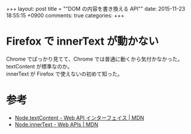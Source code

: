 +++
layout: post
title = ""DOM の内容を書き換える API""
date: 2015-11-23 18:55:15 +0900
comments: true
categories: 
+++

Firefox で innerText が動かない
===
Chrome でばっかり見てて、Chrome では普通に動くから気付かなかった。  
textContent が標準なのか。  
innerText が Firefox で使えないの初めて知った。

参考
===
* [Node.textContent - Web API インターフェイス | MDN](https://developer.mozilla.org/ja/docs/Web/API/Node/textContent)
* [Node.innerText - Web APIs | MDN](https://developer.mozilla.org/en-US/docs/Web/API/Node/innerText)
